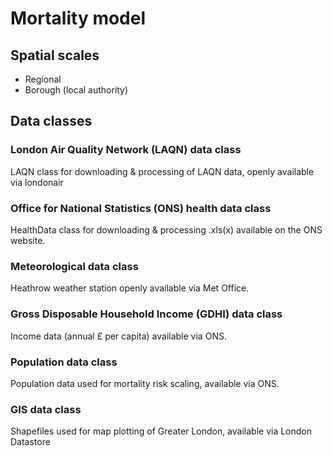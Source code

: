 # Mortality model

## Spatial scales
- Regional
- Borough (local authority)

## Data classes

### London Air Quality Network (LAQN) data class
LAQN class for downloading &  processing of LAQN data, openly available via londonair

### Office for National Statistics (ONS) health data class
HealthData class for downloading & processing .xls(x) available on the ONS website.

### Meteorological data class
Heathrow weather station openly available via Met Office.

### Gross Disposable Household Income (GDHI) data class
Income data (annual £ per capita) available via ONS.

### Population data class
Population data used for mortality risk scaling, available via ONS.

### GIS data class
Shapefiles used for map plotting of Greater London, available via London Datastore
